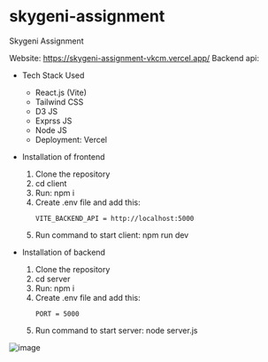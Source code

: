 # skygeni-assignment
Skygeni Assignment

Website: https://skygeni-assignment-vkcm.vercel.app/
Backend api: 

- Tech Stack Used
    - React.js (Vite)
    - Tailwind CSS
    - D3 JS
    - Exprss JS
    - Node JS
    - Deployment: Vercel

- Installation of frontend
  <ol>
    <li>Clone the repository</li>
    <li>cd client</li>
    <li>Run: npm i</li>
    <li>Create .env file and add this:</li>
            
      VITE_BACKEND_API = http://localhost:5000

  <li>Run command to start client: npm run dev</li>
    
  </ol>
- Installation of backend
  <ol>
    <li>Clone the repository</li>
    <li>cd server</li>
    <li>Run: npm i</li>
    <li>Create .env file and add this:</li>
            
      PORT = 5000
  <li>Run command to start server: node server.js</li>
    
  </ol>


![image](https://github.com/user-attachments/assets/ae957625-e9f1-4443-b81c-21bc1a3a9041)
